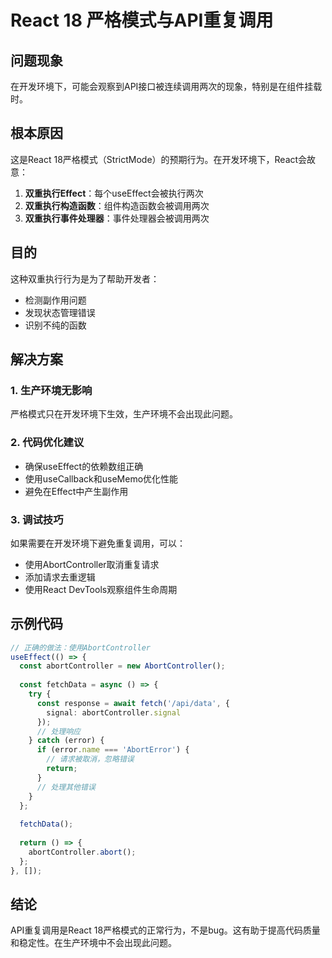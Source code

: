 # React 18 严格模式与API重复调用

## 问题现象

在开发环境下，可能会观察到API接口被连续调用两次的现象，特别是在组件挂载时。

## 根本原因

这是React 18严格模式（StrictMode）的预期行为。在开发环境下，React会故意：

1. **双重执行Effect**：每个useEffect会被执行两次
2. **双重执行构造函数**：组件构造函数会被调用两次
3. **双重执行事件处理器**：事件处理器会被调用两次

## 目的

这种双重执行行为是为了帮助开发者：
- 检测副作用问题
- 发现状态管理错误
- 识别不纯的函数

## 解决方案

### 1. 生产环境无影响
严格模式只在开发环境下生效，生产环境不会出现此问题。

### 2. 代码优化建议
- 确保useEffect的依赖数组正确
- 使用useCallback和useMemo优化性能
- 避免在Effect中产生副作用

### 3. 调试技巧
如果需要在开发环境下避免重复调用，可以：
- 使用AbortController取消重复请求
- 添加请求去重逻辑
- 使用React DevTools观察组件生命周期

## 示例代码

```typescript
// 正确的做法：使用AbortController
useEffect(() => {
  const abortController = new AbortController();
  
  const fetchData = async () => {
    try {
      const response = await fetch('/api/data', {
        signal: abortController.signal
      });
      // 处理响应
    } catch (error) {
      if (error.name === 'AbortError') {
        // 请求被取消，忽略错误
        return;
      }
      // 处理其他错误
    }
  };
  
  fetchData();
  
  return () => {
    abortController.abort();
  };
}, []);
```

## 结论

API重复调用是React 18严格模式的正常行为，不是bug。这有助于提高代码质量和稳定性。在生产环境中不会出现此问题。 